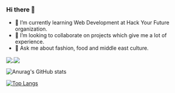### Hi there 👋

- 🌱 I’m currently learning Web Development at Hack Your Future organization.
- 👯 I’m looking to collaborate on projects which give me a lot of experience.
- 💬 Ask me about fashion, food and middle east culture.


<!--
**RanaAlkhoudari/RanaAlkhoudari** is a ✨ _special_ ✨ repository because its `README.md` (this file) appears on your GitHub profile.

Here are some ideas to get you started:

- 🔭 I’m currently working on ...
- 🌱 I’m currently learning Web Development at Hack Your Future.
- 👯 I’m looking to collaborate on projects which give me a lot of experience.
- 🤔 I’m looking for help with ...
- 💬 Ask me about fashion, food and middle east culture.
- 📫 How to reach me: ...
- 😄 Pronouns: ...
- ⚡ Fun fact: ...
- [![Anurag's GitHub stats](https://github-readme-stats.vercel.app/api?username=RanaAlkhoudari&show_icons=true&theme=radical&layout=compact&repo=github-readme-stats)](https://github.com/anuraghazra/github-readme-stats)
-->

<a href="https://github.com/anuraghazra/github-readme-stats">
  <img align="center" src="https://github-readme-stats.vercel.app/api/pin/?username=anuraghazra&repo=github-readme-stats" />
</a>

<a href="https://github.com/anuraghazra/convoychat">
  <img align="center" src="https://github-readme-stats.vercel.app/api/pin/?username=anuraghazra&repo=convoychat" />
</a>



![Anurag's GitHub stats](https://github-readme-stats.vercel.app/api?username=RanaAlkhoudari&show_icons=true&theme=radical)



[![Top Langs](https://github-readme-stats.vercel.app/api/top-langs/?username=RanaAlkhoudari)](https://github.com/anuraghazra/github-readme-stats)





